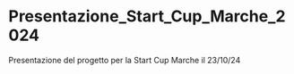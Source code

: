 # Presentazione_Start_Cup_Marche_2024
Presentazione del progetto per la Start Cup Marche il 23/10/24

